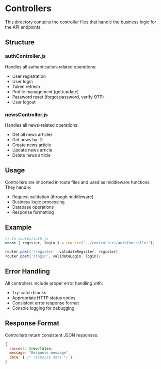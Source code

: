 # Controllers

This directory contains the controller files that handle the business logic for the API endpoints.

## Structure

### authController.js
Handles all authentication-related operations:
- User registration
- User login
- Token refresh
- Profile management (get/update)
- Password reset (forgot password, verify OTP)
- User logout

### newsController.js
Handles all news-related operations:
- Get all news articles
- Get news by ID
- Create news article
- Update news article
- Delete news article

## Usage

Controllers are imported in route files and used as middleware functions. They handle:
- Request validation (through middleware)
- Business logic processing
- Database operations
- Response formatting

## Example

```javascript
// In routes/auth.js
const { register, login } = require('../controllers/authController');

router.post('/register', validateRegister, register);
router.post('/login', validateLogin, login);
```

## Error Handling

All controllers include proper error handling with:
- Try-catch blocks
- Appropriate HTTP status codes
- Consistent error response format
- Console logging for debugging

## Response Format

Controllers return consistent JSON responses:
```javascript
{
  success: true/false,
  message: "Response message",
  data: { /* response data */ }
}
``` 